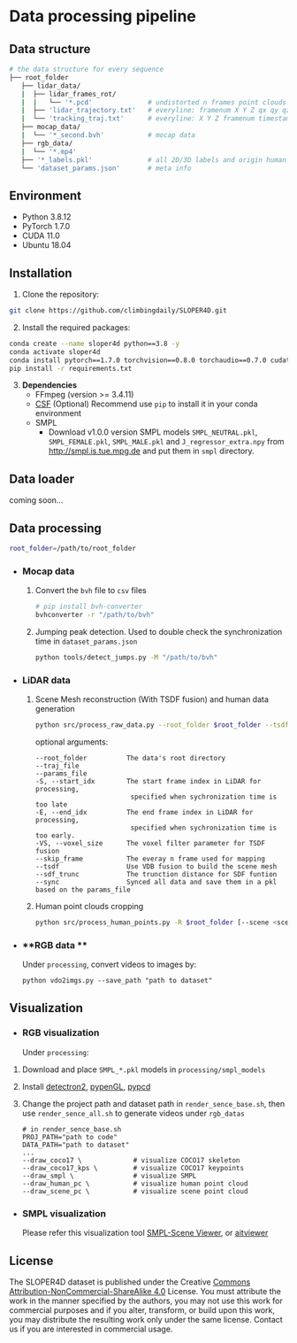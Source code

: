 # Data processing pipeline


## **Data structure**
```bash
# the data structure for every sequence
├── root_folder
   ├── lidar_data/
   |  ├── lidar_frames_rot/        
   |  |   └── '*.pcd'              # undistorted n frames point clouds in global coordinates
   |  ├── 'lidar_trajectory.txt'   # everyline: framenum X Y Z qx qy qz qw timestamp
   |  └── 'tracking_traj.txt'      # everyline: X Y Z framenum timestamp
   ├── mocap_data/
   |  └── '*_second.bvh'           # mocap data
   ├── rgb_data/
   |  └── '*.mp4'
   ├── '*_labels.pkl'              # all 2D/3D labels and origin human data
   └── 'dataset_params.json'       # meta info
```


## **Environment**
- Python 3.8.12
- PyTorch 1.7.0
- CUDA 11.0
- Ubuntu 18.04

## **Installation**
1. Clone the repository:
```bash
git clone https://github.com/climbingdaily/SLOPER4D.git
```
2. Install the required packages:
```bash
conda create --name sloper4d python==3.8 -y
conda activate sloper4d
conda install pytorch==1.7.0 torchvision==0.8.0 torchaudio==0.7.0 cudatoolkit=11.0 -c pytorch
pip install -r requirements.txt
```

3. **Dependencies**
   - FFmpeg (version >= 3.4.11)
   - [CSF](https://github.com/jianboqi/CSF) (Optional)
      Recommend use `pip` to install it in your conda environment
   - SMPL
      - Download v1.0.0 version SMPL models `SMPL_NEUTRAL.pkl`, `SMPL_FEMALE.pkl`, `SMPL_MALE.pkl` and `J_regressor_extra.npy` from http://smpl.is.tue.mpg.de and put them in `smpl` directory.
## **Data loader**
coming soon...


## **Data processing**
```bash
root_folder=/path/to/root_folder
```

- ### **Mocap data** 
   1. Convert the `bvh` file to `csv` files
      ```bash
      # pip install bvh-converter 
      bvhconverter -r "/path/to/bvh"
      ```

   2. Jumping peak detection. Used to double check the synchronization time in `dataset_params.json`
      ```bash
      python tools/detect_jumps.py -M "/path/to/bvh" 
      ```

- ### **LiDAR data** 

   1. Scene Mesh reconstruction (With TSDF fusion) and human data generation
      ``` bash
      python src/process_raw_data.py --root_folder $root_folder --tsdf --sync 
      ```
      optional arguments:
      ```
      --root_folder          The data's root directory
      --traj_file  
      --params_file  
      -S, --start_idx        The start frame index in LiDAR for processing, 
                              specified when sychronization time is too late
      -E, --end_idx          The end frame index in LiDAR for processing, 
                              specified when sychronization time is too early.
      -VS, --voxel_size      The voxel filter parameter for TSDF fusion
      --skip_frame           The everay n frame used for mapping
      --tsdf                 Use VDB fusion to build the scene mesh 
      --sdf_trunc            The trunction distance for SDF funtion
      --sync                 Synced all data and save them in a pkl based on the params_file
      ```

   2. Human point clouds cropping
      ```bash
      python src/process_human_points.py -R $root_folder [--scene <scene path>]
      ```
- ### **RGB data ** 
   Under `processing`, convert videos to images by:

    ```shell
    python vdo2imgs.py --save_path "path to dataset"
    ```


## **Visualization**

- ### **RGB visualization**

    Under `processing`: 

1.  Download and place `SMPL_*.pkl` models in `processing/smpl_models`

2.  Install [detectron2](https://github.com/facebookresearch/detectron2.git), [pypenGL](https://github.com/mcfletch/pyopengl.git), [pypcd](https://github.com/klintan/pypcd.git)

3.  Change the project path and dataset path in `render_sence_base.sh`, then use `render_sence_all.sh` to generate videos under `rgb_datas`

    ```shell
    # in render_sence_base.sh
    PROJ_PATH="path to code"
    DATA_PATH="path to dataset"
    ...
    --draw_coco17 \				# visualize COCO17 skeleton
    --draw_coco17_kps \		    # visualize COCO17 keypoints
    --draw_smpl \				# visualize SMPL
    --draw_human_pc \			# visualize human point cloud
    --draw_scene_pc \			# visualize scene point cloud
    ```




- ### **SMPL visualization**
   Please refer this visualization tool [SMPL-Scene Viewer](https://github.com/climbingdaily/SMPL-Scene-Viewer),
   or [aitviewer](https://github.com/climbingdaily/aitviewer)


## License
The SLOPER4D dataset is published under the Creative [Commons Attribution-NonCommercial-ShareAlike 4.0](https://creativecommons.org/licenses/by-nc-sa/4.0/) License. You must attribute the work in the manner specified by the authors, you may not use this work for commercial purposes and if you alter, transform, or build upon this work, you may distribute the resulting work only under the same license. Contact us if you are interested in commercial usage.

